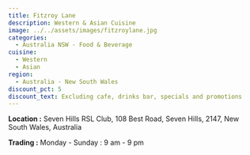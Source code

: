 ```yaml
---
title: Fitzroy Lane
description: Western & Asian Cuisine
image: ../../assets/images/fitzroylane.jpg
categories:
  - Australia NSW - Food & Beverage
cuisine:
  - Western
  - Asian
region:
  - Australia - New South Wales
discount_pct: 5
discount_text: Excluding cafe, drinks bar, specials and promotions
---
```


**Location :** Seven Hills RSL Club, 108 Best Road, Seven Hills, 2147, New South Wales, Australia

**Trading :** Monday - Sunday : 9 am - 9 pm
